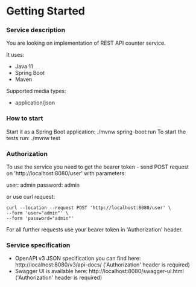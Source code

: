 # Getting Started

### Service description
You are looking on implementation of REST API counter service. 

It uses:
* Java 11
* Spring Boot
* Maven

Supported media types: 
* application/json

### How to start

Start it as a Spring Boot application: ./mvnw spring-boot:run
To start the tests run: ./mvnw test

### Authorization
To use the service you need to get the bearer token - send POST request on 'http://localhost:8080/user' with parameters:

user: admin
password: admin

or use curl request:

```
curl --location --request POST 'http://localhost:8080/user' \
--form 'user="admin"' \
--form 'password="admin"'
```

For all further requests use your bearer token in 'Authorization' header.

### Service specification
* OpenAPI v3 JSON specification you can find here: http://localhost:8080/v3/api-docs/ ('Authorization' header is required)
* Swagger UI is available here: http://localhost:8080/swagger-ui.html ('Authorization' header is required)
